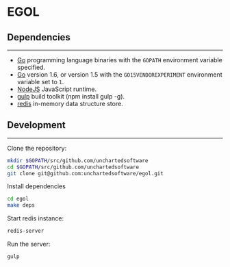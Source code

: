 # EGOL

## Dependencies
---
- [Go](https://golang.org/) programming language binaries with the `GOPATH` environment variable specified.
- [Go](https://golang.org/) version 1.6, or version 1.5 with the `GO15VENDOREXPERIMENT` environment variable set to `1`.
- [NodeJS](http://nodejs.org/) JavaScript runtime.
- [gulp](http://http://gulpjs.com/) build toolkit (npm install gulp -g).
- [redis](http://redis.io/) in-memory data structure store.

## Development
---
Clone the repository:

```bash
mkdir $GOPATH/src/github.com/unchartedsoftware
cd $GOPATH/src/github.com/unchartedsoftware
git clone git@github.com:unchartedsoftware/egol.git
```

Install dependencies

```bash
cd egol
make deps
```

Start redis instance:

```bash
redis-server
```

Run the server:

```bash
gulp
```
